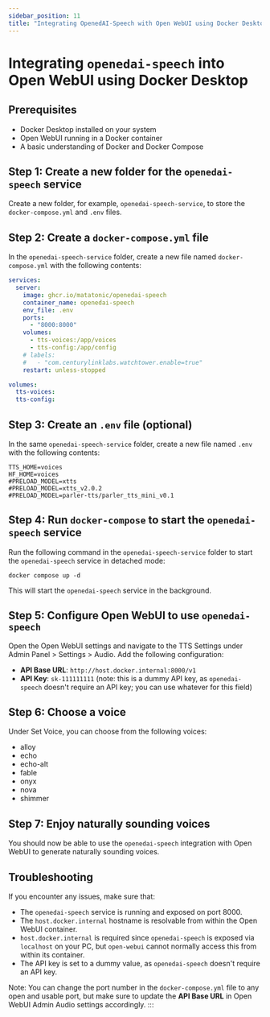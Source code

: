 ```yaml
---
sidebar_position: 11
title: "Integrating OpenedAI-Speech with Open WebUI using Docker Desktop"
---
```


Integrating `openedai-speech` into Open WebUI using Docker Desktop
================================================================

**Prerequisites**
---------------

* Docker Desktop installed on your system
* Open WebUI running in a Docker container
* A basic understanding of Docker and Docker Compose

**Step 1: Create a new folder for the `openedai-speech` service**
---------------------------------------------------------

Create a new folder, for example, `openedai-speech-service`, to store the `docker-compose.yml` and `.env` files.

**Step 2: Create a `docker-compose.yml` file**
------------------------------------------

In the `openedai-speech-service` folder, create a new file named `docker-compose.yml` with the following contents:
```yaml
services:
  server:
    image: ghcr.io/matatonic/openedai-speech
    container_name: openedai-speech
    env_file: .env
    ports:
      - "8000:8000"
    volumes:
      - tts-voices:/app/voices
      - tts-config:/app/config
    # labels:
    #   - "com.centurylinklabs.watchtower.enable=true"
    restart: unless-stopped

volumes:
  tts-voices:
  tts-config:
```
**Step 3: Create an `.env` file (optional)**
-----------------------------------------

In the same `openedai-speech-service` folder, create a new file named `.env` with the following contents:
```
TTS_HOME=voices
HF_HOME=voices
#PRELOAD_MODEL=xtts
#PRELOAD_MODEL=xtts_v2.0.2
#PRELOAD_MODEL=parler-tts/parler_tts_mini_v0.1
```
**Step 4: Run `docker-compose` to start the `openedai-speech` service**
---------------------------------------------------------

Run the following command in the `openedai-speech-service` folder to start the `openedai-speech` service in detached mode:
```
docker compose up -d
```
This will start the `openedai-speech` service in the background.

**Step 5: Configure Open WebUI to use `openedai-speech`**
---------------------------------------------------------

Open the Open WebUI settings and navigate to the TTS Settings under Admin Panel > Settings > Audio. Add the following configuration:

* **API Base URL**: `http://host.docker.internal:8000/v1`
* **API Key**: `sk-111111111` (note: this is a dummy API key, as `openedai-speech` doesn't require an API key; you can use whatever for this field)

**Step 6: Choose a voice**
-------------------------

Under Set Voice, you can choose from the following voices:

* alloy
* echo
* echo-alt
* fable
* onyx
* nova
* shimmer

**Step 7: Enjoy naturally sounding voices**
-----------------------------------------

You should now be able to use the `openedai-speech` integration with Open WebUI to generate naturally sounding voices.

**Troubleshooting**
-------------------

If you encounter any issues, make sure that:

* The `openedai-speech` service is running and exposed on port 8000.
* The `host.docker.internal` hostname is resolvable from within the Open WebUI container.
* `host.docker.internal` is required since `openedai-speech` is exposed via `localhost` on your PC, but `open-webui` cannot normally access this from within its container.
* The API key is set to a dummy value, as `openedai-speech` doesn't require an API key.

Note: You can change the port number in the `docker-compose.yml` file to any open and usable port, but make sure to update the **API Base URL** in Open WebUI Admin Audio settings accordingly.
:::
